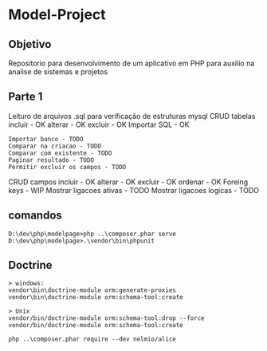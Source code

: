 # Model-Project

## Objetivo

Repositorio para desenvolvimento de um aplicativo em PHP para auxilio na analise de sistemas e projetos

## Parte 1

Leituro de arquivos .sql para verificação de estruturas mysql
CRUD tabelas
    incluir - OK
    alterar - OK
    excluir - OK
    Importar SQL - OK

    Importar banco - TODO
    Comparar na criacao - TODO
    Comparar com existente - TODO
    Paginar resultado - TODO
    Permitir excluir os campos - TODO

CRUD campos
    incluir - OK
    alterar - OK
    excluir - OK
    ordenar - OK
    Foreing keys - WIP
    Mostrar ligacoes ativas - TODO
    Mostrar ligacoes logicas - TODO


## comandos
    D:\dev\php\modelpage>php ..\composer.phar serve
    D:\dev\php\modelpage>.\vendor\bin\phpunit

## Doctrine
    > windows:
    vendor\bin\doctrine-module orm:generate-proxies
    vendor\bin\doctrine-module orm:schema-tool:create

    > Unix
    vendor/bin/doctrine-module orm:schema-tool:drop --force
    vendor/bin/doctrine-module orm:schema-tool:create

    php ..\composer.phar require --dev nelmio/alice